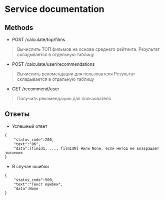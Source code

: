 # Service documentation

## Methods
- POST /calculate/top/films
> Вычислить ТОП фильмов на основе среднего рейтинга.
> Результат складывается в отдельную таблицу

- POST /calculate/user/recommendations
> Вычислить рекомендации для пользователя
> Результат складывается в отдельную таблицу

- GET /recommend/user
> Получить рекомендацию для пользователя


## Ответы
- Успешный ответ
```
{
    "status_code":200,
    "text":"OK",
    "data":[fimid1, ..., filmIdN] #или None, если метод не возвращает значения
}
```

- В случае ошибки
```
{
    "status_code":500,
    "text":"Текст ошибки",
    "data":None
}
```
